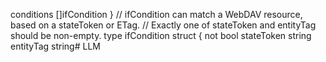 conditions  []ifCondition
}
// ifCondition can match a WebDAV resource, based on a stateToken or ETag.
// Exactly one of stateToken and entityTag should be non-empty.
type ifCondition struct {
	not        bool
	stateToken string
	entityTag  string# LLM
